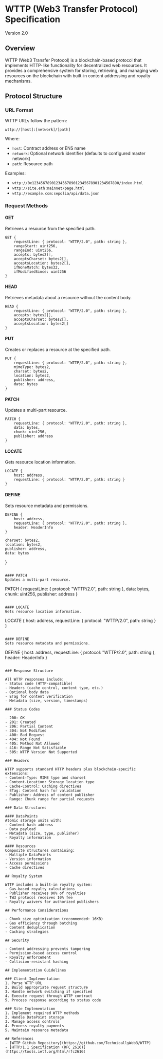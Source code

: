 # WTTP (Web3 Transfer Protocol) Specification
Version 2.0

## Overview

WTTP (Web3 Transfer Protocol) is a blockchain-based protocol that implements HTTP-like functionality for decentralized web resources. It provides a comprehensive system for storing, retrieving, and managing web resources on the blockchain with built-in content addressing and royalty mechanisms.

## Protocol Structure

### URL Format

WTTP URLs follow the pattern:
```
wttp://[host]:[network]/[path]
```

Where:
- `host`: Contract address or ENS name
- `network`: Optional network identifier (defaults to configured master network)
- `path`: Resource path

Examples:
- `wttp://0x1234567890123456789012345678901234567890/index.html`
- `wttp://site.eth:mainnet/page.html`
- `wttp://example.com:sepolia/api/data.json`

### Request Methods

#### GET
Retrieves a resource from the specified path.
```
GET {
    requestLine: { protocol: "WTTP/2.0", path: string },
    rangeStart: uint256,
    rangeEnd: uint256,
    accepts: bytes2[],
    acceptsCharset: bytes2[],
    acceptsLocation: bytes2[],
    ifNoneMatch: bytes32,
    ifModifiedSince: uint256
}
```

#### HEAD
Retrieves metadata about a resource without the content body.
```
HEAD {
    requestLine: { protocol: "WTTP/2.0", path: string },
    accepts: bytes2[],
    acceptsCharset: bytes2[],
    acceptsLocation: bytes2[]
}
```

#### PUT
Creates or replaces a resource at the specified path.
```
PUT {
    requestLine: { protocol: "WTTP/2.0", path: string },
    mimeType: bytes2,
    charset: bytes2,
    location: bytes2,
    publisher: address,
    data: bytes
}
```

#### PATCH
Updates a multi-part resource.
```
PATCH {
    requestLine: { protocol: "WTTP/2.0", path: string },
    data: bytes,
    chunk: uint256,
    publisher: address
}
```

#### LOCATE
Gets resource location information.
```
LOCATE {
    host: address,
    requestLine: { protocol: "WTTP/2.0", path: string }
}
```

#### DEFINE
Sets resource metadata and permissions.
```
DEFINE {
    host: address,
    requestLine: { protocol: "WTTP/2.0", path: string },
    header: HeaderInfo
}
```
    charset: bytes2,
    location: bytes2,
    publisher: address,
    data: bytes
}
```

#### PATCH
Updates a multi-part resource.
```
PATCH {
    requestLine: { protocol: "WTTP/2.0", path: string },
    data: bytes,
    chunk: uint256,
    publisher: address
}
```

#### LOCATE
Gets resource location information.
```
LOCATE {
    host: address,
    requestLine: { protocol: "WTTP/2.0", path: string }
}
```

#### DEFINE
Sets resource metadata and permissions.
```
DEFINE {
    host: address,
    requestLine: { protocol: "WTTP/2.0", path: string },
    header: HeaderInfo
}
```

### Response Structure

All WTTP responses include:
- Status code (HTTP-compatible)
- Headers (cache control, content type, etc.)
- Optional body data
- ETag for content verification
- Metadata (size, version, timestamps)

### Status Codes

- 200: OK
- 201: Created
- 206: Partial Content
- 304: Not Modified
- 400: Bad Request
- 404: Not Found
- 405: Method Not Allowed
- 416: Range Not Satisfiable
- 505: WTTP Version Not Supported

### Headers

WTTP supports standard HTTP headers plus blockchain-specific extensions:
- Content-Type: MIME type and charset
- Content-Location: Storage location type
- Cache-Control: Caching directives
- ETag: Content hash for validation
- Publisher: Address of content publisher
- Range: Chunk range for partial requests

### Data Structures

#### DataPoints
Atomic storage units with:
- Content hash address
- Data payload
- Metadata (size, type, publisher)
- Royalty information

#### Resources
Composite structures containing:
- Multiple DataPoints
- Version information
- Access permissions
- Cache directives

## Royalty System

WTTP includes a built-in royalty system:
- Gas-based royalty calculations
- Publisher receives 90% of royalties
- TW3 protocol receives 10% fee
- Royalty waivers for authorized publishers

## Performance Considerations

- Chunk size optimization (recommended: 16KB)
- Gas efficiency through batching
- Content deduplication
- Caching strategies

## Security

- Content addressing prevents tampering
- Permission-based access control
- Royalty enforcement
- Collision-resistant hashing

## Implementation Guidelines

### Client Implementation
1. Parse WTTP URL
2. Build appropriate request structure
3. Handle network switching if specified
4. Execute request through WTTP contract
5. Process response according to status code

### Site Implementation
1. Implement required WTTP methods
2. Handle DataPoint storage
3. Manage access controls
4. Process royalty payments
5. Maintain resource metadata

## References
- [WTTP GitHub Repository](https://github.com/TechnicallyWeb3/WTTP)
- [HTTP/1.1 Specification (RFC 2616)](https://tools.ietf.org/html/rfc2616)
